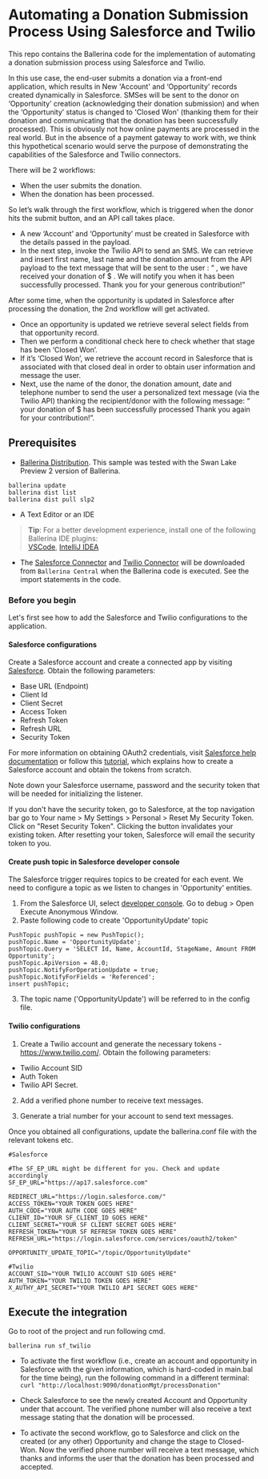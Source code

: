 # Automating a Donation Submission Process Using Salesforce and Twilio

This repo contains the Ballerina code for the implementation of automating a donation submission process using Salesforce and Twilio. 

In this use case, the end-user submits a donation via a front-end application, which results in New 'Account' and ‘Opportunity’ records created dynamically in Salesforce. SMSes will be sent to the donor on ‘Opportunity’ creation (acknowledging their donation submission) and when the ‘Opportunity’ status is changed to 'Closed Won' (thanking them for their donation and communicating that the donation has been successfully processed). This is obviously not how online payments are processed in the real world. But in the absence of a payment gateway to work with, we think this hypothetical scenario would serve the purpose of demonstrating the capabilities of the Salesforce and Twilio connectors.

 There will be 2 workflows: 

- When the user submits the donation. 
- When the donation has been processed. 

So let’s walk through the first workflow, which is triggered when the donor hits the submit button, and an API call takes place.

- A new ‘Account’ and  ‘Opportunity’ must be created in Salesforce with the details passed in the payload. 
- In the next step, invoke the Twilio API to send an SMS. We can retrieve and insert first name, last name and the donation amount from the API payload to the text message that will be sent to the user :
“<First Name> <Last Name>, we have received your donation of $<Donation Amount> . We will notify you when it has been successfully processed. Thank you for your generous contribution!”

After some time, when the opportunity is updated in Salesforce after processing the donation, the 2nd workflow will get activated. 

- Once an opportunity is updated we retrieve several select fields from that opportunity record. 
- Then we perform a conditional check here to check whether that stage has been ‘Closed Won’.  
- If it’s ‘Closed Won’, we retrieve the account record in Salesforce that is associated with that closed deal in order to obtain user information and message the user.
- Next, use the name of the donor, the donation amount, date and telephone number to send the user a personalized text message (via the Twilio API) thanking the recipient/donor with the following message: 
“<First Name> <Last Name> your donation of $<Donation Amount> has been successfully processed Thank you again for your contribution!”.


## Prerequisites

- [Ballerina Distribution](https://ballerina.io/learn/getting-started/). This sample was tested with the Swan Lake Preview 2 version of Ballerina. 

```
ballerina update
ballerina dist list
ballerina dist pull slp2 

```
 
- A Text Editor or an IDE 
> **Tip**: For a better development experience, install one of the following Ballerina IDE plugins:  
[VSCode](https://marketplace.visualstudio.com/items?itemName=ballerina.ballerina), 
[IntelliJ IDEA](https://plugins.jetbrains.com/plugin/9520-ballerina)

- The [Salesforce Connector](https://github.com/ballerina-platform/module-ballerinax-sfdc) and
[Twilio Connector](https://github.com/ballerina-platform/module-ballerinax-twilio) will be downloaded from 
`Ballerina Central` when the Ballerina code is executed. See the import statements in the code. 

### Before you begin

Let's first see how to add the Salesforce and Twilio configurations to the application.

#### Salesforce configurations
Create a Salesforce account and create a connected app by visiting [Salesforce](https://www.salesforce.com). 
Obtain the following parameters:

* Base URL (Endpoint)
* Client Id
* Client Secret
* Access Token
* Refresh Token
* Refresh URL
* Security Token

For more information on obtaining OAuth2 credentials, visit 
[Salesforce help documentation](https://help.salesforce.com/articleView?id=remoteaccess_authenticate_overview.htm) 
or follow this 
[tutorial](https://medium.com/@bpmmendis94/obtain-access-refresh-tokens-from-salesforce-rest-api-a324fe4ccd9b), which explains how to create a Salesforce account and obtain the tokens from scratch. 

Note down your Salesforce username, password and the security token that will be needed for initializing the listener. 

If you don't have the security token, go to Salesforce, at the top navigation bar go to Your name > My Settings > Personal >  Reset My Security Token. Click on "Reset Security Token". Clicking the button invalidates your existing token. After resetting your token, Salesforce will email the security token to you. 

#### Create push topic in Salesforce developer console

The Salesforce trigger requires topics to be created for each event. We need to configure a topic as we listen to changes in 'Opportunity' entities. 

1. From the Salesforce UI, select [developer console](https://help.salesforce.com/articleView?id=code_dev_console_opening.htm&type=5). Go to debug > Open Execute Anonymous Window. 
2. Paste following code to create 'OpportunityUpdate' topic
```apex
PushTopic pushTopic = new PushTopic();
pushTopic.Name = 'OpportunityUpdate';
pushTopic.Query = 'SELECT Id, Name, AccountId, StageName, Amount FROM Opportunity';
pushTopic.ApiVersion = 48.0;
pushTopic.NotifyForOperationUpdate = true;
pushTopic.NotifyForFields = 'Referenced';
insert pushTopic;
```
3. The topic name ('OpportunityUpdate') will be referred to in the config file.

#### Twilio configurations
1. Create a Twilio account and generate the necessary tokens - https://www.twilio.com/. Obtain the following parameters:
* Twilio Account SID
* Auth Token
* Twilio API Secret. 

2. Add a verified phone number to receive text messages.

3. Generate a trial number for your account to send text messages. 

Once you obtained all configurations, update the ballerina.conf file with the relevant tokens etc. 

```
#Salesforce

#The SF_EP_URL might be different for you. Check and update accordingly
SF_EP_URL="https://ap17.salesforce.com"

REDIRECT_URL="https://login.salesforce.com/"
ACCESS_TOKEN="YOUR TOKEN GOES HERE"
AUTH_CODE="YOUR AUTH CODE GOES HERE"
CLIENT_ID="YOUR SF_CLIENT_ID GOES HERE"
CLIENT_SECRET="YOUR SF CLIENT SECRET GOES HERE"
REFRESH_TOKEN="YOUR SF REFRESH TOKEN GOES HERE"
REFRESH_URL="https://login.salesforce.com/services/oauth2/token"

OPPORTUNITY_UPDATE_TOPIC="/topic/OpportunityUpdate"

#Twilio
ACCOUNT_SID="YOUR TWILIO ACCOUNT SID GOES HERE"
AUTH_TOKEN="YOUR TWILIO TOKEN GOES HERE"
X_AUTHY_API_SECRET="YOUR TWILIO API SECRET GOES HERE"

```

## Execute the integration

Go to root of the project and run following cmd.

`ballerina run sf_twilio`

- To activate the first workflow (i.e., create an account and opportunity in Salesforce with the given information, which is hard-coded in main.bal for the time being), run the following command in a different terminal:
`curl "http://localhost:9090/donationMgt/processDonation"`

- Check Salesforce to see the newly created Account and Opportunity under that account. The verified phone number will also receive a text message stating that the donation will be processed. 

- To activate the second workflow, go to Salesforce and click on the created (or any other) Opportunity and change the stage to Closed-Won. Now the verified phone number will receive a text message, which thanks and informs the user that the donation has been processed and accepted. 











